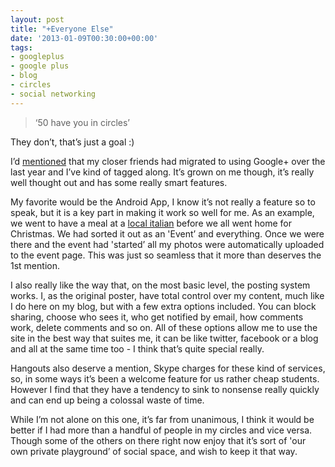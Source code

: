```yaml
---
layout: post
title: "+Everyone Else"
date: '2013-01-09T00:30:00+00:00'
tags:
- googleplus
- google plus
- blog
- circles
- social networking
---
```

> ‘50 have you in circles’

They don’t, that’s just a goal :) 

I’d [mentioned](http://www.charlieegan3.com/2013/01/social-service.html) that my closer friends had migrated to using Google+ over the last year and I’ve kind of tagged along. It’s grown on me though, it’s really well thought out and has some really smart features.

My favorite would be the Android App, I know it’s not really a feature so to speak, but it is a key part in making it work so well for me. As an example, we went to have a meal at a [local italian](https://plus.google.com/102830479477024164539/about?gl=uk&hl=en) before we all went home for Christmas. We had sorted it out as an 'Event’ and everything. Once we were there and the event had 'started’ all my photos were automatically uploaded to the event page. This was just so seamless that it more than deserves the 1st mention.

I also really like the way that, on the most basic level, the posting system works. I, as the original poster, have total control over my content, much like I do here on my blog, but with a few extra options included. You can block sharing, choose who sees it, who get notified by email, how comments work, delete comments and so on. All of these options allow me to use the site in the best way that suites me, it can be like twitter, facebook or a blog and all at the same time too - I think that’s quite special really.

Hangouts also deserve a mention, Skype charges for these kind of services, so, in some ways it’s been a welcome feature for us rather cheap students. However I find that they have a tendency to sink to nonsense really quickly and can end up being a colossal waste of time.

While I’m not alone on this one, it’s far from unanimous, I think it would be better if I had more than a handful of people in my circles and vice versa. Though some of the others on there right now enjoy that it’s sort of 'our own private playground’ of social space, and wish to keep it that way.
